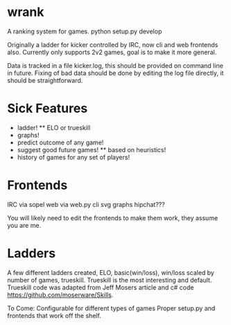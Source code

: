 # wrank
A ranking system for games.
python setup.py develop

Originally a ladder for kicker controlled by IRC, now cli and web frontends also.
Currently only supports 2v2 games, goal is to make it more general.

Data is tracked in a file kicker.log, this should be provided on command line in future. Fixing of bad data should be done by editing the log file directly, it should be straightforward.

# Sick Features
* ladder! 
** ELO or trueskill
* graphs!
* predict outcome of any game!
* suggest good future games!
** based on heuristics!
* history of games for any set of players!

# Frontends
IRC via sopel
web via web.py
cli
svg graphs
hipchat???

You will likely need to edit the frontends to make them work, they assume you are me.

# Ladders
A few different ladders created, ELO, basic(win/loss), win/loss scaled by number of games, trueskill. Trueskill is the most interesting and default. Trueskill code was adapted from Jeff Mosers article and c# code https://github.com/moserware/Skills.

To Come:
Configurable for different types of games
Proper setup.py and frontends that work off the shelf.
